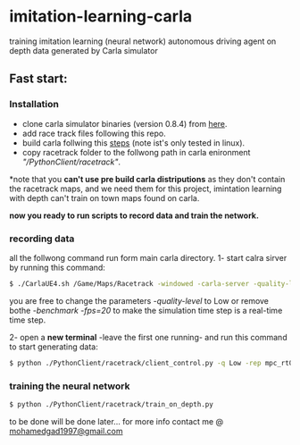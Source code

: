 # imitation-learning-carla



training imitation learning (neural network) autonomous driving agent on depth data generated by Carla simulator 



## Fast start:

### Installation
  - clone carla simulator binaries (version 0.8.4) from [here](https://github.com/carla-simulator/carla/tree/0.8.4).
  - add race track files following this repo.
  - build carla follwing this [steps](https://carla.readthedocs.io/en/0.8.4/how_to_build_on_linux/) (note ist's only tested in linux).
  - copy racetrack folder to the follwong path in carla enironment *"/PythonClient/racetrack"*.
  
*note that you **can't use pre build carla distriputions** as they don't contain the racetrack maps, and we need them for this project, imintation learning with depth can't train on town maps found on carla.

 **now you ready to run scripts to record data and train the network.**
 


### recording data
all the follwong command run form main carla directory.
1- start calra sirver by running this command:
```sh
$ ./CarlaUE4.sh /Game/Maps/Racetrack -windowed -carla-server -quality-level=Epic -benchmark -fps=20 
```
you are free to change the parameters *-quality-level* to Low or remove bothe *-benchmark -fps=20* to make the simulation time step is a real-time time step. 

2- open a **new terminal** -leave the first one running- and run this command to start generating data:
```sh
$ python ./PythonClient/racetrack/client_control.py -q Low -rep mpc_rt01 -e 1 -s 45 --controller_name mpc --racetrack 01
```

### training the neural network
```sh
$ python ./PythonClient/racetrack/train_on_depth.py
```
to be done will be done later...
for more info contact me @ mohamedgad1997@gmail.com
